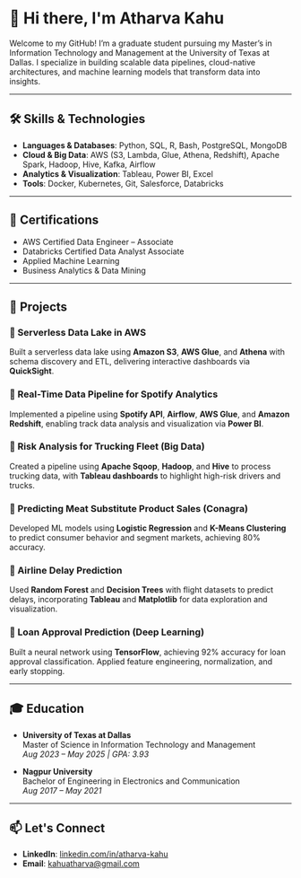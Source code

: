 # 👋 Hi there, I'm Atharva Kahu

Welcome to my GitHub! I’m a graduate student pursuing my Master’s in Information Technology and Management at the University of Texas at Dallas. I specialize in building scalable data pipelines, cloud-native architectures, and machine learning models that transform data into insights.

---

## 🛠️ Skills & Technologies
- **Languages & Databases**: Python, SQL, R, Bash, PostgreSQL, MongoDB  
- **Cloud & Big Data**: AWS (S3, Lambda, Glue, Athena, Redshift), Apache Spark, Hadoop, Hive, Kafka, Airflow  
- **Analytics & Visualization**: Tableau, Power BI, Excel  
- **Tools**: Docker, Kubernetes, Git, Salesforce, Databricks  

---

## 📜 Certifications
- AWS Certified Data Engineer – Associate  
- Databricks Certified Data Analyst Associate  
- Applied Machine Learning  
- Business Analytics & Data Mining  

---

## 🚀 Projects

### 🔹 Serverless Data Lake in AWS
Built a serverless data lake using **Amazon S3**, **AWS Glue**, and **Athena** with schema discovery and ETL, delivering interactive dashboards via **QuickSight**.

### 🔹 Real-Time Data Pipeline for Spotify Analytics
Implemented a pipeline using **Spotify API**, **Airflow**, **AWS Glue**, and **Amazon Redshift**, enabling track data analysis and visualization via **Power BI**.

### 🔹 Risk Analysis for Trucking Fleet (Big Data)
Created a pipeline using **Apache Sqoop**, **Hadoop**, and **Hive** to process trucking data, with **Tableau dashboards** to highlight high-risk drivers and trucks.

### 🔹 Predicting Meat Substitute Product Sales (Conagra)
Developed ML models using **Logistic Regression** and **K-Means Clustering** to predict consumer behavior and segment markets, achieving 80% accuracy.

### 🔹 Airline Delay Prediction
Used **Random Forest** and **Decision Trees** with flight datasets to predict delays, incorporating **Tableau** and **Matplotlib** for data exploration and visualization.

### 🔹 Loan Approval Prediction (Deep Learning)
Built a neural network using **TensorFlow**, achieving 92% accuracy for loan approval classification. Applied feature engineering, normalization, and early stopping.

---

## 🎓 Education
- **University of Texas at Dallas**  
  Master of Science in Information Technology and Management  
  *Aug 2023 – May 2025 | GPA: 3.93*

- **Nagpur University**  
  Bachelor of Engineering in Electronics and Communication  
  *Aug 2017 – May 2021*

---

## 📫 Let's Connect
- **LinkedIn**: [linkedin.com/in/atharva-kahu](https://linkedin.com/in/atharva-kahu)  
- **Email**: kahuatharva@gmail.com
